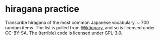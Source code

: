 # hiragana practice

Transcribe hiragana of the most common Japanese vocabulary. ~ 700 random items. The list is pulled from [Wiktionary](https://en.wiktionary.org/wiki/Wiktionary:Frequency_lists/Japanese/5000_Most_Frequent_Words#cite_note-1), and so is licensed under CC-BY-SA. The (terrible) code is licensed under GPL-3.0.
